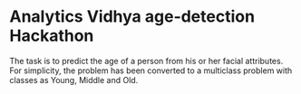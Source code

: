 # Analytics Vidhya age-detection Hackathon
The task is to predict the age of a person from his or her facial attributes. 
For simplicity, the problem has been converted to a multiclass problem with classes as Young, Middle and Old.
